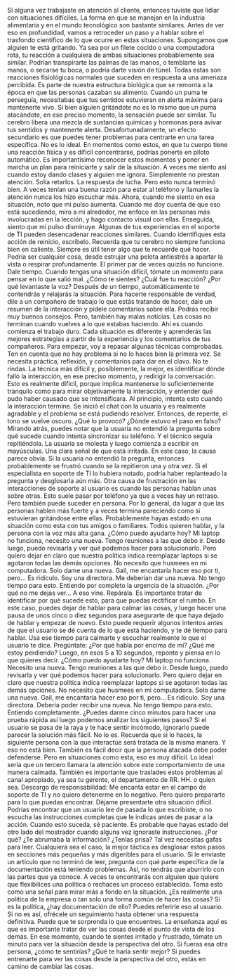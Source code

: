 Si alguna vez trabajaste en atención al cliente, entonces tuviste que lidiar con situaciones difíciles. La forma en que se manejan en la industria alimentaria y en el mundo tecnológico son bastante similares. Antes de ver eso en profundidad, vamos a retroceder un paso y a hablar sobre el trasfondo científico de lo que ocurre en estas situaciones. Supongamos que alguien te está gritando. Ya sea por un filete cocido o una computadora rota, tu reacción a cualquiera de ambas situaciones probablemente sea similar. Podrían transpirarte las palmas de las manos, o temblarte las manos, o secarse tu boca, o podría darte visión de túnel. Todas estas son reacciones fisiológicas normales que suceden en respuesta a una amenaza percibida. Es parte de nuestra estructura biológica que se remonta a la época en que las personas cazaban su alimento. Cuando un puma te perseguía, necesitabas que tus sentidos estuvieran en alerta máxima para mantenerte vivo. Si bien alguien gritándote no es lo mismo que un puma atacándote, en ese preciso momento, la sensación puede ser similar. Tu cerebro libera una mezcla de sustancias químicas y hormonas para avivar tus sentidos y mantenerte alerta. Desafortunadamente, un efecto secundario es que puedes tener problemas para centrarte en una tarea específica. No es lo ideal. En momentos como estos, en que tu cuerpo tiene una reacción física y es difícil concentrarse, podrías ponerte en piloto automático. Es importantísimo reconocer estos momentos y poner en marcha un plan para reiniciarte y salir de la situación. A veces me siento así cuando estoy dando clases y alguien me ignora. Simplemente no prestan atención. Solía retarlos. La respuesta de lucha. Pero esto nunca terminó bien. A veces tenían una buena razón para estar al teléfono y llamarles la atención nunca los hizo escuchar más. Ahora, cuando me siento en esa situación, noto que mi pulso aumenta. Cuando me doy cuenta de que eso está sucediendo, miro a mi alrededor, me enfoco en las personas más involucradas en la lección, y hago contacto visual con ellas. Enseguida, siento que mi pulso disminuye. Algunas de tus experiencias en el soporte de TI pueden desencadenar reacciones similares. Cuando identifiques esta acción de reinicio, escríbelo. Recuerda que tu cerebro no siempre funciona bien en caliente. Siempre es útil tener algo que te recuerde qué hacer. Podría ser cualquier cosa, desde estrujar una pelota antiestrés a apartar la vista o respirar profundamente. El primer par de veces quizás no funcione. Dale tiempo. Cuando tengas una situación difícil, tómate un momento para pensar en lo que salió mal. ¿Cómo te sientes? ¿Cuál fue tu reacción? ¿Por qué levantaste la voz? Después de un tiempo, automáticamente te contendrás y relajarás la situación. Para hacerte responsable de verdad, dile a un compañero de trabajo lo que estás tratando de hacer, dale un resumen de la interacción y pídele comentarios sobre ella. Podrás recibir muy buenos consejos. Pero, también hay malas noticias. Las cosas no terminan cuando vuelves a lo que estabas haciendo. Ahí es cuando comienza el trabajo duro. Cada situación es diferente y aprenderás las mejores estrategias a partir de la experiencia y los comentarios de tus compañeros. Para empezar, voy a repasar algunas técnicas comprobadas. Ten en cuenta que no hay problema si no lo haces bien la primera vez. Se necesita práctica, reflexión, y comentarios para dar en el clavo. No te rindas. La técnica más difícil y, posiblemente, la mejor, es identificar dónde falló la interacción, en ese preciso momento, y redirigir la conversación. Esto es realmente difícil, porque implica mantenerse lo suficientemente tranquilo como para mirar objetivamente la interacción, y entender qué pudo haber causado que se intensificara. Al principio, intenta esto cuando la interacción termine. Se inició el chat con la usuaria y es realmente agradable y el problema se está pudiendo resolver. Entonces, de repente, el tono se vuelve oscuro. ¿Qué lo provocó? ¿Dónde estuvo el paso en falso? Mirando atrás, puedes notar que la usuaria no entendió la pregunta sobre qué sucede cuando intenta sincronizar su teléfono. Y el técnico seguía repitiéndola. La usuaria se molesta y luego comienza a escribir en mayúsculas. Una clara señal de que está irritada. En este caso, la causa parece obvia. Si la usuaria no entendió la pregunta, entonces probablemente se frustró cuando se la repitieron una y otra vez. Si el especialista en soporte de TI lo hubiera notado, podría haber replanteado la pregunta y desglosarla aún más. Otra causa de frustración en las interacciones de soporte al usuario es cuando las personas hablan unas sobre otras. Esto suele pasar por teléfono ya que a veces hay un retraso. Pero también puede suceder en persona. Por lo general, da lugar a que las personas hablen más fuerte y a veces termina pareciendo como si estuvieran gritándose entre ellas. Probablemente hayas estado en una situación como esta con tus amigos o familiares. Todos quieren hablar, y la persona con la voz más alta gana. ¿Cómo puedo ayudarte hoy? Mi laptop no funciona, necesito una nueva. Tengo reuniones a las que debo ir. Desde luego, puedo revisarla y ver qué podemos hacer para solucionarlo. Pero quiero dejar en claro que nuestra política indica reemplazar laptops si se agotaron todas las demás opciones. No necesito que husmees en mi computadora. Solo dame una nueva. Gail, me encantaría hacer eso por ti, pero... Es ridículo. Soy una directora. Me deberían dar una nueva. No tengo tiempo para esto. Entiendo por completo la urgencia de la situación. ¿Por qué no me dejas ver... A eso vine. Repárala. Es importante tratar de identificar por qué sucede esto, para que puedas rectificar el rumbo. En este caso, puedes dejar de hablar para calmar las cosas, y luego hacer una pausa de unos cinco o diez segundos para asegurarte de que haya dejado de hablar y empezar de nuevo. Esto puede requerir algunos intentos antes de que el usuario se dé cuenta de lo que está haciendo, y te dé tiempo para hablar. Usa ese tiempo para calmarte y escuchar realmente lo que el usuario te dice. Pregúntate: ¿Por qué habla por encima de mí? ¿Qué me estoy perdiendo? Luego, en esos 5 a 10 segundos, reponte y piensa en lo que quieres decir. ¿Cómo puedo ayudarte hoy? Mi laptop no funciona. Necesito una nueva. Tengo reuniones a las que debo ir. Desde luego, puedo revisarla y ver qué podemos hacer para solucionarlo. Pero quiero dejar en claro que nuestra política indica reemplazar laptops si se agotaron todas las demás opciones. No necesito que husmees en mi computadora. Solo dame una nueva. Gail, me encantaría hacer eso por ti, pero... Es ridículo. Soy una directora. Debería poder recibir una nueva. No tengo tiempo para esto. Entiendo completamente. ¿Puedes darme cinco minutos para hacer una prueba rápida así luego podemos analizar los siguientes pasos? Si el usuario se pasa de la raya y te hace sentir incómodo, ignorarlo puede parecer la solución más fácil. No lo es. Recuerda que si lo haces, la siguiente persona con la que interactúe será tratada de la misma manera. Y eso no está bien. También es fácil decir que la persona atacada debe poder defenderse. Pero en situaciones como esta, eso es muy difícil. Lo ideal sería que un tercero llamara la atención sobre este comportamiento de una manera calmada. También es importante que traslades estos problemas al canal apropiado, ya sea tu gerente, el departamento de RR. HH. o quien sea. Descargo de responsabilidad: Me encanta estar en el campo de soporte de TI y no quiero detenerme en lo negativo. Pero quiero prepararte para lo que puedas encontrar. Déjame presentarte otra situación difícil. Podrías encontrar que un usuario lee de pasada lo que escribiste, o no escucha las instrucciones completas que le indicas antes de pasar a la acción. Cuando esto suceda, sé paciente. Es probable que hayas estado del otro lado del mostrador cuando alguna vez ignoraste instrucciones. ¿Por qué? ¿Te abrumaba la información? ¿Tenías prisa? Tal vez necesitas gafas para leer. Cualquiera sea el caso, la mejor táctica es desglosar estos pasos en secciones más pequeñas y más digeribles para el usuario. Si le enviaste un artículo que no terminó de leer, pregunta con qué parte específica de la documentación está teniendo problemas. Así, no tendrás que aburrirlo con las partes que ya conoce. A veces te encontrarás con alguien que quiere que flexibilices una política o rechaces un proceso establecido. Toma esto como una señal para mirar más a fondo en la situación. ¿Es realmente una política de la empresa o tan solo una forma común de hacer las cosas? Si es la política, ¿hay documentación de ello? Puedes referirle eso al usuario. Si no es así, ofrécele un seguimiento hasta obtener una respuesta definitiva. Puede que te sorprenda lo que encuentres. La enseñanza aquí es que es importante tratar de ver las cosas desde el punto de vista de los demás. En ese momento, cuando te sientes irritado y frustrado, tómate un minuto para ver la situación desde la perspectiva del otro. Si fueras esa otra persona, ¿cómo te sentirías? ¿Qué te haría sentir mejor? Si puedes entrenarte para ver las cosas desde la perspectiva del otro, estás en camino de cambiar las cosas.